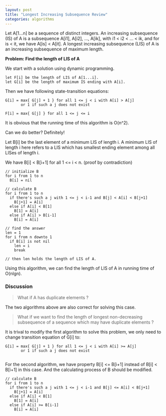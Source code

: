 ```yaml
---
layout: post
title: "Longest Increasing Subsequence Review"
categories: algorithms
---
```


Let A[1...n] be a sequence of distinct integers. An increasing subsequence (IS) of A is a subsequence A[i1], A[i2], ..., A[ik], with i1 < i2 < ... < ik, and for is < it, we have A[is] < A[it].  A longest increasing subsequence (LIS) of A is an increasing subsequence of maximum length.

__Problem: Find the length of LIS of A__

We start with a solution using dynamic programming.

```
let F[i] be the length of LIS of A[1...i].
let G[i] be the length of maximum IS ending with A[i].
```

Then we have following state-transition equations:

```
G[i] = max{ G[j] + 1 } for all 1 <= j < i with A[i] > A[j]
       or 1 if such a j does not exist
 
F[i] = max{ G[j] } for all 1 <= j <= i
```

It is obvious that the running time of this algorithm is O(n^2).

Can we do better? Definitely!

Let B[i] be the last element of a minimum LIS of length i. A minimum LIS of length i here refers to a LIS which has smallest ending element among all LISes of length i.

We have B[i] < B[i+1] for all 1 <= i < n. (proof by contradiction)

```
// initialize B
for i from 1 to n
  B[i] = nil

// calculate B
for i from 1 to n
  if there's such a j with 1 <= j < i-1 and B[j] < A[i] < B[j+1]
    B[j+1] = A[i]
  else if A[i] < B[1]
    B[1] = A[i]
  else if A[i] > B[i-1]
    B[i] = A[i]

// find the answer
len = 1
for i from n downto 1
  if B[i] is not nil
    len = i
    break

// then len holds the length of LIS of A.
```

Using this algorithm, we can find the length of LIS of A in running time of O(nlgn).  

### Discussion 

> What if A has duplicate elements ? 

The two algorithms above are also correct for solving this case.

> What if we want to find the length of longest non-decreasing subsequence of a sequence which may have duplicate elements ? 

It is trival to modify the first algorithm to solve this problem, we only need to change transition equation of G[i] to:

```
G[i] = max{ G[j] + 1 } for all 1 <= j < i with A[i] >= A[j]
       or 1 if such a j does not exist
 
```   

For the second algorithm, we have property B[i] <= B[i+1] instead of B[i] < B[i+1] in this case. And the calculating process of B should be modified.

```
// calculate B
for i from 1 to n
  if there's such a j with 1 <= j < i-1 and B[j] <= A[i] < B[j+1]
    B[j+1] = A[i]
  else if A[i] < B[1]
    B[1] = A[i]
  else if A[i] >= B[i-1]
    B[i] = A[i]

```   
   
